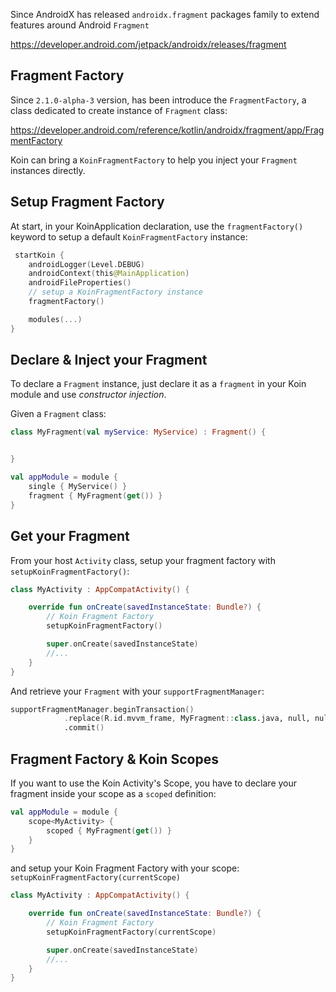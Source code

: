 
Since AndroidX has released `androidx.fragment` packages family to extend features around Android `Fragment`

https://developer.android.com/jetpack/androidx/releases/fragment

## Fragment Factory

Since `2.1.0-alpha-3` version, has been introduce the `FragmentFactory`, a class dedicated to create instance of `Fragment` class:

https://developer.android.com/reference/kotlin/androidx/fragment/app/FragmentFactory

Koin can bring a `KoinFragmentFactory` to help you inject your `Fragment` instances directly.

## Setup Fragment Factory

At start, in your KoinApplication declaration, use the `fragmentFactory()` keyword to setup a default `KoinFragmentFactory` instance:

```kotlin
 startKoin {
    androidLogger(Level.DEBUG)
    androidContext(this@MainApplication)
    androidFileProperties()
    // setup a KoinFragmentFactory instance
    fragmentFactory()

    modules(...)
}
```

## Declare & Inject your Fragment

To declare a `Fragment` instance, just declare it as a `fragment` in your Koin module and use *constructor injection*.

Given a `Fragment` class:

```kotlin
class MyFragment(val myService: MyService) : Fragment() {


}
```

```kotlin
val appModule = module {
    single { MyService() }
    fragment { MyFragment(get()) }
}
```

## Get your Fragment

From your host `Activity` class, setup your fragment factory with `setupKoinFragmentFactory()`:

```kotlin
class MyActivity : AppCompatActivity() {

    override fun onCreate(savedInstanceState: Bundle?) {
        // Koin Fragment Factory
        setupKoinFragmentFactory()

        super.onCreate(savedInstanceState)
        //...
    }
}
```

And retrieve your `Fragment` with your `supportFragmentManager`:

```kotlin
supportFragmentManager.beginTransaction()
            .replace(R.id.mvvm_frame, MyFragment::class.java, null, null)
            .commit()
```


## Fragment Factory & Koin Scopes

If you want to use the Koin Activity's Scope, you have to declare your fragment inside your scope as a `scoped` definition:

```kotlin
val appModule = module {
    scope<MyActivity> {
        scoped { MyFragment(get()) }
    }
}
```

and setup your Koin Fragment Factory with your scope: `setupKoinFragmentFactory(currentScope)`

```kotlin
class MyActivity : AppCompatActivity() {

    override fun onCreate(savedInstanceState: Bundle?) {
        // Koin Fragment Factory
        setupKoinFragmentFactory(currentScope)

        super.onCreate(savedInstanceState)
        //...
    }
}
```

